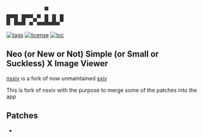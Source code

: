 [![nsxiv](https://raw.githubusercontent.com/nsxiv/nsxiv/gh-pages/img/logo.png)](https://github.com/nsxiv/nsxiv)

[![tags](https://img.shields.io/github/v/tag/DusanLesan/nsxiv?style=flat-square)](https://github.com/DusanLesan/nsxiv/tags)
[![license](https://img.shields.io/badge/license-GPL--2.0-lightgreen?style=flat-square)](https://github.com/DusanLesan/nsxiv/blob/master/LICENSE)
[![loc](https://img.shields.io/tokei/lines/github.com/DusanLesan/nsxiv?color=red&style=flat-square)](https://github.com/DusanLesan/nsxiv)

**Neo (or New or Not) Simple (or Small or Suckless) X Image Viewer**
--------------------------------------------------------------------

[nsxiv](https://github.com/nsxiv/nsxiv) is a fork of now unmaintained [sxiv](https://github.com/muennich/sxiv)

This is fork of nsxiv with the purpose to merge some of the patches into the app

Patches
--------
* 

